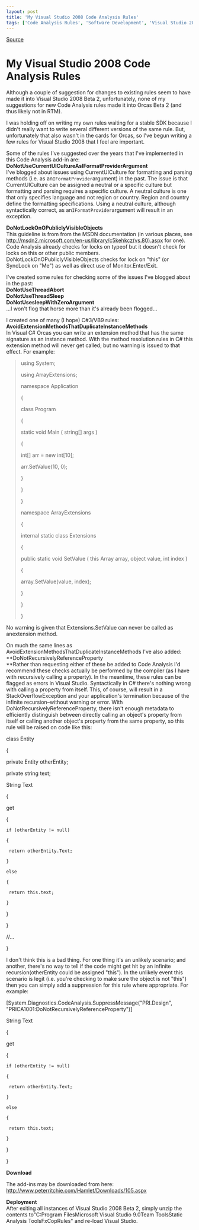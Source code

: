 ```yaml
---
layout: post
title: 'My Visual Studio 2008 Code Analysis Rules'
tags: ['Code Analysis Rules', 'Software Development', 'Visual Studio 2008', 'msmvps']
---
```

[Source](http://blogs.msmvps.com/peterritchie/2007/09/04/my-visual-studio-2008-code-analysis-rules/ "Permalink to My Visual Studio 2008 Code Analysis Rules")

# My Visual Studio 2008 Code Analysis Rules

Although a couple of suggestion for changes to existing rules seem to have made it into Visual Studio 2008 Beta 2, unfortunately, none of my suggestions for new Code Analysis rules made it into Orcas Beta 2 (and thus likely not in RTM).

I was holding off on writing my own rules waiting for a stable SDK because I didn't really want to write several different versions of the same rule. But, unfortunately that also wasn't in the cards for Orcas, so I've begun writing a few rules for Visual Studio 2008 that I feel are important.

Some of the rules I've suggested over the years that I've implemented in this Code Analysis add-in are:  
**DoNotUseCurrentUICultureAsIFormatProviderArgument**  
I've blogged about issues using CurrentUICulture for formatting and parsing methods (i.e. as an` IFormatProvider `argument) in the past. The issue is that CurrentUICulture can be assigned a neutral or a specific culture but formatting and parsing requires a specific culture. A neutral culture is one that only specifies language and not region or country. Region and country define the formatting specifications. Using a neutral culture, although syntactically correct, as an` IFormatProvider `argument will result in an exception.

**DoNotLockOnOPubliclyVisibleObjects**  
This guideline is from from the MSDN documentation (in various places, see <http://msdn2.microsoft.com/en-us/library/c5kehkcz(vs.80).aspx> for one). Code Analysis already checks for locks on typeof but it doesn't check for locks on this or other public members. DoNotLockOnOPubliclyVisibleObjects checks for lock on "this" (or SyncLock on "Me") as well as direct use of Monitor.Enter/Exit.

I've created some rules for checking some of the issues I've blogged about in the past:  
**DoNotUseThreadAbort**  
**DoNotUseThreadSleep**  
**DoNotUsesleepWithZeroArgument**  
…I won't flog that horse more than it's already been flogged…

  
I created one of many (I hope) C#3/VB9 rules:   
**AvoidExtensionMethodsThatDuplicateInstanceMethods**  
In Visual C# Orcas you can write an extension method that has the same signature as an instance method. With the method resolution rules in C# this extension method will never get called; but no warning is issued to that effect. For example:

  

>   

> 
> using System;
> 
> using ArrayExtensions;
> 
> 
> 
> namespace Application
> 
> {
> 
>  class Program
> 
>  {
> 
>   static void Main ( string[] args )
> 
>   {
> 
>    int[] arr = new int[10];
> 
>    arr.SetValue(10, 0);
> 
>   }
> 
>  }
> 
> }
> 
> 
> 
> namespace ArrayExtensions
> 
> {
> 
>  internal static class Extensions
> 
>  {
> 
>   public static void SetValue ( this Array array, object value, int index )
> 
>   {
> 
>    array.SetValue(value, index);
> 
>   }
> 
>  }
> 
> }

No warning is given that Extensions.SetValue can never be called as anextension method.

On much the same lines as AvoidExtensionMethodsThatDuplicateInstanceMethods I've also added:  
**DoNotRecursivelyReferenceProperty  
**Rather than requesting either of these be added to Code Analysis I'd recommend these checks actually be performed by the compiler (as I have with recursively calling a property). In the meantime, these rules can be flagged as errors in Visual Studio. Syntactically in C# there's nothing wrong with calling a property from itself. This, of course, will result in a StackOverflowException and your application's termination because of the infinite recursion–without warning or error. With DoNotRecursivelyReferenceProperty, there isn't enough metadata to efficiently distinguish between directly calling an object's property from itself or calling another object's property from the same property, so this rule will be raised on code like this:

  

  

 class Entity

 {

  private Entity otherEntity;

  private string text;

  String Text

  {

   get

   {

    if (otherEntity != null)

    {

     return otherEntity.Text;

    }

    else

    {

     return this.text;

    }

   }

  }

  //…

 }

I don't think this is a bad thing. For one thing it's an unlikely scenario; and another, there's no way to tell if the code might get hit by an infinite recursion(otherEntity could be assigned "this"). In the unlikely event this scenario is legit (i.e. you're checking to make sure the object is not "this") then you can simply add a suppression for this rule where appropriate. For example:

  

  [System.Diagnostics.CodeAnalysis.SuppressMessage("PRI.Design", "PRICA1001:DoNotRecursivelyReferenceProperty")]

  String Text

  {

   get

   {

    if (otherEntity != null)

    {

     return otherEntity.Text;

    }

    else

    {

     return this.text;

    }

   }

  }

**Download**

The add-ins may be downloaded from here: <http://www.peterritchie.com/Hamlet/Downloads/105.aspx>

**Deployment**  
After exiting all instances of Visual Studio 2008 Beta 2, simply unzip the contents to"C:Program FilesMicrosoft Visual Studio 9.0Team ToolsStatic Analysis ToolsFxCopRules" and re-load Visual Studio.


